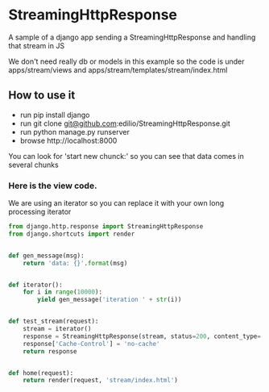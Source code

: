 # StreamingHttpResponse
A sample of a django app sending a StreamingHttpResponse and handling that stream in JS

We don't need really db or models in this example so the code is under apps/stream/views and apps/stream/templates/stream/index.html

## How to use it

- run pip install django
- run git clone git@github.com:edilio/StreamingHttpResponse.git
- run python manage.py runserver
- browse http://localhost:8000

You can look for 'start new chunck:' so you can see that data comes in several chunks

### Here is the view code. 
We are using an iterator so you can replace it with your own long processing iterator

```python
from django.http.response import StreamingHttpResponse
from django.shortcuts import render


def gen_message(msg):
    return 'data: {}'.format(msg)


def iterator():
    for i in range(10000):
        yield gen_message('iteration ' + str(i))


def test_stream(request):
    stream = iterator()
    response = StreamingHttpResponse(stream, status=200, content_type='text/event-stream')
    response['Cache-Control'] = 'no-cache'
    return response


def home(request):
    return render(request, 'stream/index.html')
```
